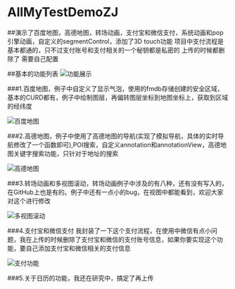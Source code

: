 # AllMyTestDemoZJ
##演示了百度地图，高德地图，转场动画，支付宝和微信支付，系统动画和pop引擎动画，自定义的segmentControl，添加了3D touch功能
项目中支付流程是基本都通的，只不过支付账号和支付相关的一个秘钥都是私密的 上传的时候都删除了 需要自己配置

##基本的功能列表
![功能展示](https://github.com/zhangjiang1203/AllMyTestDemoZJ/blob/master/Recourses/content.PNG "功能展示")


###1.百度地图，例子中自定义了显示气泡，使用的fmdb存储创建的安全区域，基本的CURD都有，例子中绘制图层，再偏转图层坐标到地图坐标上，获取到区域的经纬度
  
![百度地图](https://github.com/zhangjiang1203/AllMyTestDemoZJ/blob/master/Recourses/%E7%99%BE%E5%BA%A6%E5%9C%B0%E5%9B%BE.gif "百度地图功能展示")


###2.高德地图，例子中使用了高德地图的导航(实现了模拟导航，具体的实时导航修改了一个函数即可),POI搜索，自定义annotation和annotationView，高德地图关键字搜索功能，只针对于地址的搜索
  
![高德地图](https://github.com/zhangjiang1203/AllMyTestDemoZJ/blob/master/Recourses/%E9%AB%98%E5%BE%B7%E5%9C%B0%E5%9B%BE.gif "高德地图功能展示")


###3.转场动画和多视图滚动，转场动画例子中涉及的有八种，还有没有写入的，在GitHub上也是有的。例子中还有一点小的bug，在视图中都能看到，欢迎大家对这个进行修改
  
![多视图滚动](https://github.com/zhangjiang1203/AllMyTestDemoZJ/blob/master/Recourses/%E5%A4%9A%E8%A7%86%E5%9B%BE%E6%BB%9A%E5%8A%A8.gif "多视图滚动功能")


###4.支付宝和微信支付 我封装了一下这个支付流程，在使用中微信有点小问题，我在上传的时候删除了支付宝和微信的支付账号信息，如果你要实现这个功能，要自己添加支付宝和微信相关的支付信息
  
![支付功能](https://github.com/zhangjiang1203/AllMyTestDemoZJ/blob/master/Recourses/%E6%94%AF%E4%BB%98%E6%96%B9%E5%BC%8F.gif "支付功能")


###5.关于日历的功能，我还在研究中，搞定了再上传

